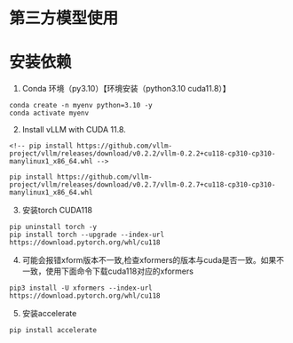 # 第三方模型使用

# 安装依赖

1. Conda 环境（py3.10）【环境安装（python3.10 cuda11.8）】

```
conda create -n myenv python=3.10 -y
conda activate myenv
```

2. Install vLLM with CUDA 11.8.

```
<!-- pip install https://github.com/vllm-project/vllm/releases/download/v0.2.2/vllm-0.2.2+cu118-cp310-cp310-manylinux1_x86_64.whl -->

pip install https://github.com/vllm-project/vllm/releases/download/v0.2.7/vllm-0.2.7+cu118-cp310-cp310-manylinux1_x86_64.whl
```


3. 安装torch CUDA118

```
pip uninstall torch -y
pip install torch --upgrade --index-url https://download.pytorch.org/whl/cu118
```

4. 可能会报错xform版本不一致,检查xformers的版本与cuda是否一致。如果不一致，使用下面命令下载cuda118对应的xformers

```
pip3 install -U xformers --index-url https://download.pytorch.org/whl/cu118
```

5. 安装accelerate

```
pip install accelerate 
```